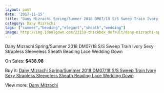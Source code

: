 ```yaml
---
layout: post
date: '2017-11-15'
title: "Dany Mizrachi Spring/Summer 2018 DM07/18 S/S Sweep Train Ivory Sexy Strapless Sleeveless Sheath Beading Lace Wedding Gown"
category: Dany Mizrachi
tags: ["summer","beading","elegant","sheath","wedding"]
image: http://img.idealgown.com/23159-thickbox_default/dany-mizrachi-spring-summer-2018-dm07-18-s-s-sweep-train-ivory-sexy-strapless-sleeveless-sheath-beading-lace-wedding-gown.jpg
---
```

Dany Mizrachi Spring/Summer 2018 DM07/18 S/S Sweep Train Ivory Sexy Strapless Sleeveless Sheath Beading Lace Wedding Gown

On Sales: **$438.98**
<a href="https://www.idealgown.com/en/dany-mizrachi/8951-dany-mizrachi-spring-summer-2018-dm07-18-s-s-sweep-train-ivory-sexy-strapless-sleeveless-sheath-beading-lace-wedding-gown.html"><amp-img layout="responsive" width="600" height="600" src="//img.idealgown.com/23159-thickbox_default/dany-mizrachi-spring-summer-2018-dm07-18-s-s-sweep-train-ivory-sexy-strapless-sleeveless-sheath-beading-lace-wedding-gown.jpg" alt="Dany Mizrachi Spring/Summer 2018 DM07/18 S/S Sweep Train Ivory Sexy Strapless Sleeveless Sheath Beading Lace Wedding Gown 0" /></a>
<a href="https://www.idealgown.com/en/dany-mizrachi/8951-dany-mizrachi-spring-summer-2018-dm07-18-s-s-sweep-train-ivory-sexy-strapless-sleeveless-sheath-beading-lace-wedding-gown.html"><amp-img layout="responsive" width="600" height="600" src="//img.idealgown.com/23163-thickbox_default/dany-mizrachi-spring-summer-2018-dm07-18-s-s-sweep-train-ivory-sexy-strapless-sleeveless-sheath-beading-lace-wedding-gown.jpg" alt="Dany Mizrachi Spring/Summer 2018 DM07/18 S/S Sweep Train Ivory Sexy Strapless Sleeveless Sheath Beading Lace Wedding Gown 1" /></a>
<a href="https://www.idealgown.com/en/dany-mizrachi/8951-dany-mizrachi-spring-summer-2018-dm07-18-s-s-sweep-train-ivory-sexy-strapless-sleeveless-sheath-beading-lace-wedding-gown.html"><amp-img layout="responsive" width="600" height="600" src="//img.idealgown.com/23162-thickbox_default/dany-mizrachi-spring-summer-2018-dm07-18-s-s-sweep-train-ivory-sexy-strapless-sleeveless-sheath-beading-lace-wedding-gown.jpg" alt="Dany Mizrachi Spring/Summer 2018 DM07/18 S/S Sweep Train Ivory Sexy Strapless Sleeveless Sheath Beading Lace Wedding Gown 2" /></a>
<a href="https://www.idealgown.com/en/dany-mizrachi/8951-dany-mizrachi-spring-summer-2018-dm07-18-s-s-sweep-train-ivory-sexy-strapless-sleeveless-sheath-beading-lace-wedding-gown.html"><amp-img layout="responsive" width="600" height="600" src="//img.idealgown.com/23161-thickbox_default/dany-mizrachi-spring-summer-2018-dm07-18-s-s-sweep-train-ivory-sexy-strapless-sleeveless-sheath-beading-lace-wedding-gown.jpg" alt="Dany Mizrachi Spring/Summer 2018 DM07/18 S/S Sweep Train Ivory Sexy Strapless Sleeveless Sheath Beading Lace Wedding Gown 3" /></a>
<a href="https://www.idealgown.com/en/dany-mizrachi/8951-dany-mizrachi-spring-summer-2018-dm07-18-s-s-sweep-train-ivory-sexy-strapless-sleeveless-sheath-beading-lace-wedding-gown.html"><amp-img layout="responsive" width="600" height="600" src="//img.idealgown.com/23160-thickbox_default/dany-mizrachi-spring-summer-2018-dm07-18-s-s-sweep-train-ivory-sexy-strapless-sleeveless-sheath-beading-lace-wedding-gown.jpg" alt="Dany Mizrachi Spring/Summer 2018 DM07/18 S/S Sweep Train Ivory Sexy Strapless Sleeveless Sheath Beading Lace Wedding Gown 4" /></a>

Buy it: [Dany Mizrachi Spring/Summer 2018 DM07/18 S/S Sweep Train Ivory Sexy Strapless Sleeveless Sheath Beading Lace Wedding Gown](https://www.idealgown.com/en/dany-mizrachi/8951-dany-mizrachi-spring-summer-2018-dm07-18-s-s-sweep-train-ivory-sexy-strapless-sleeveless-sheath-beading-lace-wedding-gown.html "Dany Mizrachi Spring/Summer 2018 DM07/18 S/S Sweep Train Ivory Sexy Strapless Sleeveless Sheath Beading Lace Wedding Gown")

View more: [Dany Mizrachi](https://www.idealgown.com/en/109-dany-mizrachi "Dany Mizrachi")
